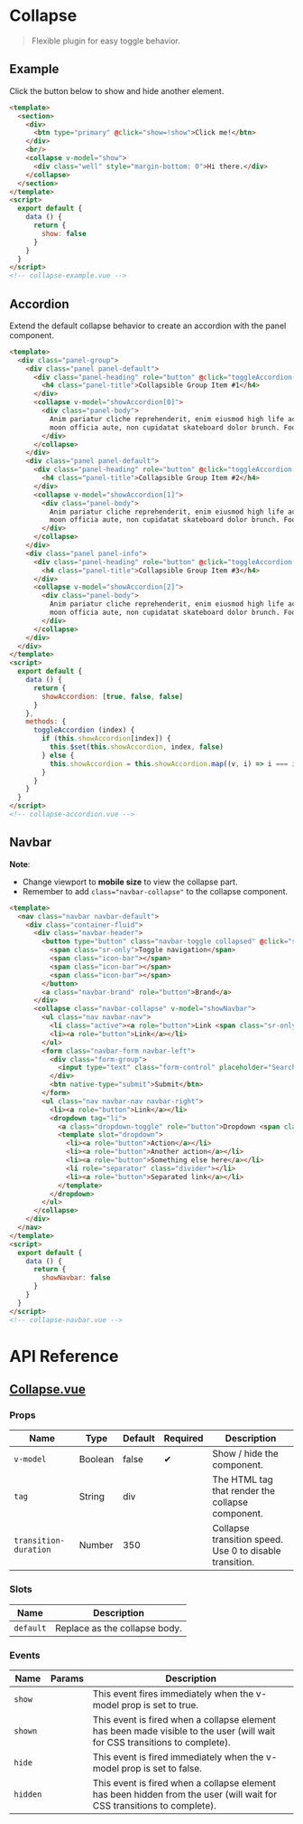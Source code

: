 # Collapse

> Flexible plugin for easy toggle behavior.

## Example

Click the button below to show and hide another element.

```html
<template>
  <section>
    <div>
      <btn type="primary" @click="show=!show">Click me!</btn>
    </div>
    <br/>
    <collapse v-model="show">
      <div class="well" style="margin-bottom: 0">Hi there.</div>
    </collapse>
  </section>
</template>
<script>
  export default {
    data () {
      return {
        show: false
      }
    }
  }
</script>
<!-- collapse-example.vue -->
```

## Accordion

Extend the default collapse behavior to create an accordion with the panel component.

```html
<template>
  <div class="panel-group">
    <div class="panel panel-default">
      <div class="panel-heading" role="button" @click="toggleAccordion(0)">
        <h4 class="panel-title">Collapsible Group Item #1</h4>
      </div>
      <collapse v-model="showAccordion[0]">
        <div class="panel-body">
          Anim pariatur cliche reprehenderit, enim eiusmod high life accusamus terry richardson ad squid. 3 wolf
          moon officia aute, non cupidatat skateboard dolor brunch. Food truck quinoa nesciunt laborum eiusmod.
        </div>
      </collapse>
    </div>
    <div class="panel panel-default">
      <div class="panel-heading" role="button" @click="toggleAccordion(1)">
        <h4 class="panel-title">Collapsible Group Item #2</h4>
      </div>
      <collapse v-model="showAccordion[1]">
        <div class="panel-body">
          Anim pariatur cliche reprehenderit, enim eiusmod high life accusamus terry richardson ad squid. 3 wolf
          moon officia aute, non cupidatat skateboard dolor brunch. Food truck quinoa nesciunt laborum eiusmod.
        </div>
      </collapse>
    </div>
    <div class="panel panel-info">
      <div class="panel-heading" role="button" @click="toggleAccordion(2)">
        <h4 class="panel-title">Collapsible Group Item #3</h4>
      </div>
      <collapse v-model="showAccordion[2]">
        <div class="panel-body">
          Anim pariatur cliche reprehenderit, enim eiusmod high life accusamus terry richardson ad squid. 3 wolf
          moon officia aute, non cupidatat skateboard dolor brunch. Food truck quinoa nesciunt laborum eiusmod.
        </div>
      </collapse>
    </div>
  </div>
</template>
<script>
  export default {
    data () {
      return {
        showAccordion: [true, false, false]
      }
    },
    methods: {
      toggleAccordion (index) {
        if (this.showAccordion[index]) {
          this.$set(this.showAccordion, index, false)
        } else {
          this.showAccordion = this.showAccordion.map((v, i) => i === index)
        }
      }
    }
  }
</script>
<!-- collapse-accordion.vue -->
```

## Navbar

**Note**:

* Change viewport to **mobile size** to view the collapse part.
* Remember to add `class="navbar-collapse"` to the collapse component.

```html
<template>
  <nav class="navbar navbar-default">
    <div class="container-fluid">
      <div class="navbar-header">
        <button type="button" class="navbar-toggle collapsed" @click="showNavbar=!showNavbar">
          <span class="sr-only">Toggle navigation</span>
          <span class="icon-bar"></span>
          <span class="icon-bar"></span>
          <span class="icon-bar"></span>
        </button>
        <a class="navbar-brand" role="button">Brand</a>
      </div>
      <collapse class="navbar-collapse" v-model="showNavbar">
        <ul class="nav navbar-nav">
          <li class="active"><a role="button">Link <span class="sr-only">(current)</span></a></li>
          <li><a role="button">Link</a></li>
        </ul>
        <form class="navbar-form navbar-left">
          <div class="form-group">
            <input type="text" class="form-control" placeholder="Search">
          </div>
          <btn native-type="submit">Submit</btn>
        </form>
        <ul class="nav navbar-nav navbar-right">
          <li><a role="button">Link</a></li>
          <dropdown tag="li">
            <a class="dropdown-toggle" role="button">Dropdown <span class="caret"></span></a>
            <template slot="dropdown">
              <li><a role="button">Action</a></li>
              <li><a role="button">Another action</a></li>
              <li><a role="button">Something else here</a></li>
              <li role="separator" class="divider"></li>
              <li><a role="button">Separated link</a></li>
            </template>
          </dropdown>
        </ul>
      </collapse>
    </div>
  </nav>
</template>
<script>
  export default {
    data () {
      return {
        showNavbar: false
      }
    }
  }
</script>
<!-- collapse-navbar.vue -->
```

# API Reference

## [Collapse.vue](https://github.com/wxsms/uiv/blob/release/src/components/collapse/Collapse.vue)

### Props

Name                  | Type       | Default  | Required | Description
----------------      | ---------- | -------- | -------- | -----------------------
`v-model`             | Boolean    | false    | &#10004; | Show / hide the component.
`tag`                 | String     | div      |          | The HTML tag that render the collapse component.
`transition-duration` | Number     | 350      |          | Collapse transition speed. Use 0 to disable transition.

### Slots

Name      | Description
--------- | -----------------------
`default` | Replace as the collapse body.

### Events

Name        | Params | Description
----------- | ------ | ---------------
`show`      |        | This event fires immediately when the v-model prop is set to true.
`shown`     |        | This event is fired when a collapse element has been made visible to the user (will wait for CSS transitions to complete).
`hide`      |        | 	This event is fired immediately when the v-model prop is set to false.
`hidden`    |        | This event is fired when a collapse element has been hidden from the user (will wait for CSS transitions to complete).
